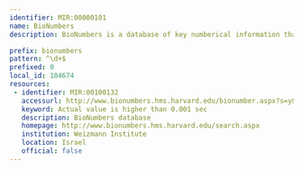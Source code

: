 ```yaml
---
identifier: MIR:00000101
name: BioNumbers
description: BioNumbers is a database of key numberical information that may be used in molecular biology. Along with the numbers, it contains references to the original literature, useful comments, and related numeric data. 

prefix: bionumbers
pattern: ^\d+$
prefixed: 0
local_id: 104674
resources:
 - identifier: MIR:00100132
   accessurl: http://www.bionumbers.hms.harvard.edu/bionumber.aspx?s=y&id=${lid}&ver=1
   keyword: Actual value is higher than 0.001 sec
   description: BioNumbers database
   homepage: http://www.bionumbers.hms.harvard.edu/search.aspx
   institution: Weizmann Institute
   location: Israel
   official: false
---
```

